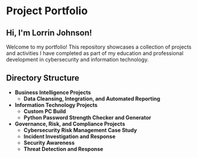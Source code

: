 # Project Portfolio

## Hi, I'm Lorrin Johnson!
Welcome to my portfolio! This repository showcases a collection of projects and activities I have completed as part of my education and professional development in cybersecurity and information technology. 

## Directory Structure
- **Business Intelligence Projects**
  - **Data Cleansing, Integration, and Automated Reporting**
- **Information Technology Projects**
  - **Custom PC Build**
  - **Python Password Strength Checker and Generator**
- **Governance, Risk, and Compliance Projects**
  - **Cybersecurity Risk Management Case Study**
  - **Incident Investigation and Response**
  - **Security Awareness**
  - **Threat Detection and Response**
